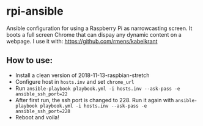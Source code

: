 # rpi-ansible
Ansible configuration for using a Raspberry Pi as narrowcasting screen. It boots a full screen Chrome that can dispay any dynamic content on a webpage. I use it with: https://github.com/rmens/kabelkrant

## How to use:
* Install a clean version of 2018-11-13-raspbian-stretch
* Configure host in ```hosts.inv``` and set ```chrome_url```
* Run ```ansible-playbook playbook.yml -i hosts.inv --ask-pass -e ansible_ssh_port=22```
* After first run, the ssh port is changed to 228. Run it again with ```ansible-playbook playbook.yml -i hosts.inv --ask-pass -e ansible_ssh_port=228```
* Reboot and voila!
